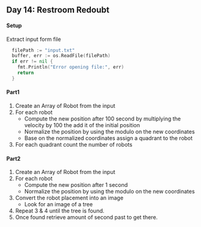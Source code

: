 ## Day 14: Restroom Redoubt

#### Setup 
Extract input form file 
```go
  filePath := "input.txt"
  buffer, err := os.ReadFile(filePath)
  if err != nil {
    fmt.Println("Error opening file:", err)
    return
  }
```

#### Part1
1. Create an Array of Robot from the input 
2. For each robot 
    - Compute the new position after 100 second by multiplying the velocity by 100 the add it of the initial position
    - Normalize the position by using the modulo on the new coordinates   
    - Base on the normalized coordinates assign a quadrant to the robot
3. For each quadrant count the number of robots 

#### Part2
1. Create an Array of Robot from the input 
2. For each robot 
    - Compute the new position after 1 second 
    - Normalize the position by using the modulo on the new coordinates 
3. Convert the robot placement into an image 
    - Look for an image of a tree 
5. Repeat 3 & 4 until the tree is found.
6. Once found retrieve amount of second past to get there.

